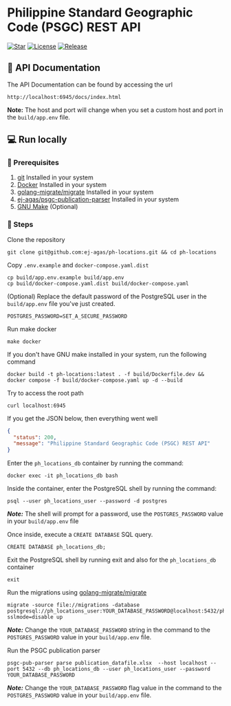 # Philippine Standard Geographic Code (PSGC) REST API

[![Star](https://img.shields.io/github/stars/ej-agas/ph-locations.svg?style=flat-square)](https://github.com/ej-agas/ph-locations/stargazers) [![License](https://img.shields.io/github/license/ej-agas/ph-locations.svg?style=flat-square)](https://github.com/ej-agas/ph-locations/blob/main/LICENSE) [![Release](https://img.shields.io/github/release/ej-agas/ph-location.svg?style=flat-square)](https://github.com/ej-agas/ph-locations/releases) 

## 📖 API Documentation
The API Documentation can be found by accessing the url
```
http://localhost:6945/docs/index.html
```
**Note:** The host and port will change when you set a custom host and port in the `build/app.env` file.

## 💻 Run locally

### 📝 Prerequisites
1. [git](https://git-scm.com/) Installed in your system
2. [Docker](https://www.docker.com/) Installed in your system
3. [golang-migrate/migrate](https://github.com/golang-migrate/migrate) Installed in your system
5. [ej-agas/psgc-publication-parser](https://github.com/ej-agas/psgc-publication-parser) Installed in your system
5. [GNU Make](https://www.gnu.org/software/make) (Optional)

### 📝 Steps
Clone the repository
```shell
git clone git@github.com:ej-agas/ph-locations.git && cd ph-locations
```

Copy `.env.example` and `docker-compose.yaml.dist`
```shell
cp build/app.env.example build/app.env
cp build/docker-compose.yaml.dist build/docker-compose.yaml
```
(Optional) Replace the default password of the PostgreSQL user in the `build/app.env` file you've just created.
```.dotenv
POSTGRES_PASSWORD=SET_A_SECURE_PASSWORD
```
Run make docker
```shell
make docker
```
If you don't have GNU make installed in your system,  run the following command
```shell
docker build -t ph-locations:latest . -f build/Dockerfile.dev && docker compose -f build/docker-compose.yaml up -d --build
```
Try to access the root path
```shell
curl localhost:6945
```
If you get the JSON below, then everything went well
```json
{
  "status": 200,
  "message": "Philippine Standard Geographic Code (PSGC) REST API"
}
```

Enter the `ph_locations_db` container by running the command:
```shell
docker exec -it ph_locations_db bash
```
Inside the container, enter the PostgreSQL shell by running the command:
```shell
psql --user ph_locations_user --password -d postgres
```
***Note:*** The shell will prompt for a password, use the `POSTGRES_PASSWORD` value in your `build/app.env` file

Once inside, execute a `CREATE DATABASE` SQL query.
```postgresql
CREATE DATABASE ph_locations_db;
```
Exit the PostgreSQL shell by running exit and also for the `ph_locations_db` container
```shell
exit
```

Run the migrations using [golang-migrate/migrate](https://github.com/golang-migrate/migrate)
```shell
migrate -source file://migrations -database postgresql://ph_locations_user:YOUR_DATABASE_PASSWORD@localhost:5432/ph_locations_db?sslmode=disable up
```
***Note:*** Change the `YOUR_DATABASE_PASSWORD` string in the command to the `POSTGRES_PASSWORD` value in your `build/app.env` file.

Run the PSGC publication parser 
```shell
psgc-pub-parser parse publication_datafile.xlsx  --host localhost --port 5432 --db ph_locations_db --user ph_locations_user --password YOUR_DATABASE_PASSWORD
```
***Note:*** Change the `YOUR_DATABASE_PASSWORD` flag value in the command to the `POSTGRES_PASSWORD` value in your `build/app.env` file.
